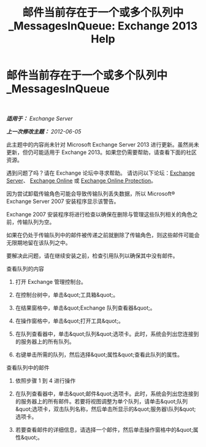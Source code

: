 ﻿---
title: '邮件当前存在于一个或多个队列中_MessagesInQueue: Exchange 2013 Help'
TOCTitle: 邮件当前存在于一个或多个队列中_MessagesInQueue
ms:assetid: 3ffcdc7e-c1b7-49a7-8e5f-b30c0397908d
ms:mtpsurl: https://technet.microsoft.com/zh-cn/library/ms.exch.setupreadiness.messagesinqueue(v=EXCHG.150)
ms:contentKeyID: 50490426
ms.date: 05/21/2018
mtps_version: v=EXCHG.150
ms.translationtype: MT
---

# 邮件当前存在于一个或多个队列中\_MessagesInQueue

 

_**适用于：** Exchange Server_

_**上一次修改主题：** 2012-06-05_

此主题中的内容尚未针对 Microsoft Exchange Server 2013 进行更新。虽然尚未更新，但仍可能适用于 Exchange 2013。如果您仍需要帮助，请查看下面的社区资源。

遇到问题了吗？请在 Exchange 论坛中寻求帮助。 请访问以下论坛：[Exchange Server](https://go.microsoft.com/fwlink/p/?linkid=60612)、 [Exchange Online](https://go.microsoft.com/fwlink/p/?linkid=267542) 或 [Exchange Online Protection](https://go.microsoft.com/fwlink/p/?linkid=285351)。

因为尝试卸载传输角色可能会导致传输队列丢失数据，所以 Microsoft® Exchange Server 2007 安装程序显示该警告。

Exchange 2007 安装程序将进行检查以确保在删除与管理这些队列相关的角色之前，传输队列为空。

如果在仍处于传输队列中的邮件被传递之前就删除了传输角色，则这些邮件可能会无限期地留在该队列之中。

要解决此问题，请在继续安装之前，检查引用队列以确保其中没有邮件。

查看队列的内容

1.  打开 Exchange 管理控制台。

2.  在控制台树中，单击\&quot;工具箱\&quot;。

3.  在结果窗格中，单击\&quot;Exchange 队列查看器\&quot;。

4.  在操作窗格中，单击\&quot;打开工具\&quot;。

5.  在队列查看器中，单击\&quot;队列\&quot;选项卡。此时，系统会列出您连接到的服务器上的所有队列。

6.  右键单击所需的队列，然后选择\&quot;属性\&quot;查看此队列的属性。

查看队列中的邮件

1.  依照步骤 1 到 4 进行操作

2.  在队列查看器中，单击\&quot;邮件\&quot;选项卡。此时，系统会列出您连接到的服务器上的所有邮件。若要将视图调整为单个队列，请单击\&quot;队列\&quot;选项卡，双击队列名称，然后单击所显示的\&quot;服务器\\队列\&quot;选项卡。

3.  若要查看邮件的详细信息，请选择一个邮件，然后单击操作窗格中的\&quot;属性\&quot;。

